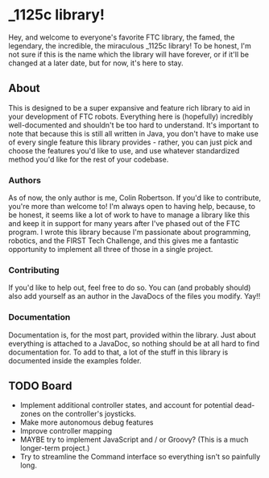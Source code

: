 # _1125c library!
Hey, and welcome to everyone's favorite FTC library, the famed, the
legendary, the incredible, the miraculous _1125c library! To be honest,
I'm not sure if this is the name which the library will have forever,
or if it'll be changed at a later date, but for now, it's here to stay.

## About
This is designed to be a super expansive and feature rich library to
aid in your development of FTC robots. Everything here is (hopefully)
incredibly well-documented and shouldn't be too hard to understand.
It's important to note that because this is still all written in Java,
you don't have to make use of every single feature this library provides -
rather, you can just pick and choose the features you'd like to use,
and use whatever standardized method you'd like for the rest of your codebase.

### Authors
As of now, the only author is me, Colin Robertson. If you'd like to contribute,
you're more than welcome to! I'm always open to having help, because, to be
honest, it seems like a lot of work to have to manage a library like this
and keep it in support for many years after I've phased out of the FTC program.
I wrote this library because I'm passionate about programming, robotics, and
the FIRST Tech Challenge, and this gives me a fantastic opportunity
to implement all three of those in a single project.

### Contributing
If you'd like to help out, feel free to do so. You can (and probably should) also
add yourself as an author in the JavaDocs of the files you modify. Yay!!

### Documentation
Documentation is, for the most part, provided within the library. Just about
everything is attached to a JavaDoc, so nothing should be at all hard to 
find documentation for. To add to that, a lot of the stuff in this library
is documented inside the examples folder.

## TODO Board
- Implement additional controller states, and account for potential
dead-zones on the controller's joysticks.
- Make more autonomous debug features
- Improve controller mapping
- MAYBE try to implement JavaScript and / or Groovy? (This is a much longer-term project.)
- Try to streamline the Command interface so everything isn't so painfully long.